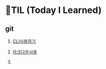 # 🌱TIL (Today I Learned)

## git

1. [CLI사용하기](./startcamp/CLI.md)

2. [마크다운사용](./startcamp/markdown.md)

3. 

